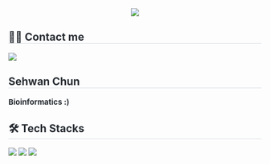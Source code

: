<div align= "center">
    <img src="https://capsule-render.vercel.app/api?type=cylinder&color=auto&height=120&text=슈퍼천재세환&animation=blink&fontColor=ffffff&fontSize=70" />
    </div>
    <div align= "left">
    <h2 style="border-bottom: 1px solid #d8dee4; color: #282d33;"> 🧑‍💻 Contact me </h2>
    <div align= "left"> <a href=quadratic_equation> <img src="https://img.shields.io/badge/Instagram-E4405F?style=for-the-badge&logo=Instagram&logoColor=white&link=quadratic_equation"> </a>
          </div>

<div style="text-align: left;"> 
    <h2 style="border-bottom: 1px solid #d8dee4; color: #282d33;"> Sehwan Chun </h2>  
    <div style="font-weight: 700; font-size: 15px; text-align: left; color: #282d33;"> Bioinformatics :) </div> 
    </div>
    <div style="text-align: left;">
    <h2 style="border-bottom: 1px solid #d8dee4; color: #282d33;"> 🛠️ Tech Stacks </h2>
    <div style="margin: ; text-align: left;" "text-align: left;"> 
        <img src="https://img.shields.io/badge/R-276DC3?style=plastic&logo=R&logoColor=white">
        <img src="https://img.shields.io/badge/Python-3776AB?style=plastic&logo=Python&logoColor=white">
        <img src="https://img.shields.io/badge/PyTorch-EE4C2C?style=plastic&logo=PyTorch&logoColor=white">
          </div>
    </div>
    



    
